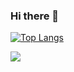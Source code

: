 ### Hi there 👋

<!--
**luoleyan/luoleyan** is a ✨ _special_ ✨ repository because its `README.md` (this file) appears on your GitHub profile.

Here are some ideas to get you started:

- 🔭 I’m currently working on ...
- 🌱 I’m currently learning ...
- 👯 I’m looking to collaborate on ...
- 🤔 I’m looking for help with ...
- 💬 Ask me about ...
- 📫 How to reach me: ...
- 😄 Pronouns: ...
- ⚡ Fun fact: ...
-->

[![Top Langs](https://github-stats.rgb39.top/api/top-langs/?username=luoleyan&theme=dark&layout=compact&locale=cn)](https://github.com/anuraghazra/github-readme-stats)

![](https://github-stats.rgb39.top/api?username=luoleyan&theme=dark&locale=cn)
